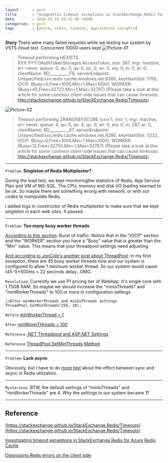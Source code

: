 ```yaml
---
layout      : post
title       : "Diagnostic timeout exceptions in StackExchange.Redis for Azure Redis Cache"
date        : 2018-05-19 20:51:00 +0800
categories  : post
tags        : [azure, redis, timeout, application insights]
---
```


**Story**
There were many failed requests while we testing our system by VSTS cloud test. Concurrent 10000 users kept 
![Picture-01](https://2.bp.blogspot.com/-vtXs8coCoXg/Wv_I92kcKjI/AAAAAAAAUaU/tKeRGJ_QT2YmBwJ-6EH2zSbmHfbayCkfwCLcBGAs/s1600/Diagnostic-timeout-exceptions-for-redis-01.png)
>Timeout performing HEXISTS XXX.YYY:OAuthTokenStorages:AccessToken, inst: 267, mgr: Inactive, err: never, queue: 0, qu: 0, qs: 0, qc: 0, wr: 0, wq: 0, in: 0, ar: 0, clientName: RD__________F9, serverEndpoint: Unspecified/xxx.redis.cache.windows.net:6380, keyHashSlot: 1758, IOCP: (Busy=0,Free=1000,Min=1,Max=1000), WORKER: (Busy=45,Free=32722,Min=1,Max=32767) (Please take a look at this article for some common client-side issues that can cause timeouts: http://stackexchange.github.io/StackExchange.Redis/Timeouts) 

![Picture-02](https://4.bp.blogspot.com/-S4H1S4cWlcA/Wv_JcxvoYyI/AAAAAAAAUac/XBr29445ZcoclhYRukjB4bH-rFKMAC-kACLcBGAs/s1600/Diagnostic-timeout-exceptions-for-redis-02.png)
>Timeout performing ZRANGEBYSCORE ixxxr:1, inst: 1, mgr: Inactive, err: never, queue: 4, qu: 0, qs: 4, qc: 0, wr: 0, wq: 0, in: 287, ar: 0, clientName: RD__________67, serverEndpoint: Unspecified/xxx.redis.cache.windows.net:6380, keyHashSlot: 5222, IOCP: (Busy=0,Free=1000,Min=1,Max=1000), WORKER: (Busy=12,Free=32755,Min=1,Max=32767) (Please take a look at this article for some common client-side issues that can cause timeouts: http://stackexchange.github.io/StackExchange.Redis/Timeouts)
>
---

`Problem`: **Singleton of Redis Multiplextor?**

During the load test, we kept monitoringthe statistics of Redis, App Service Plan and VM of MS-SQL. The CPU, memory and disk I/O loading seemed to be ok. So maybe there are something wrong with network, or with our codes to manipulate Redis.

I added logs in constructor of Redis multiplextor to make sure that we kept singleton in each web sites. It passed.

---

`Problem`: **Too many busy worker threads**

[According to this section](https://gist.github.com/JonCole/db0e90bedeb3fc4823c2#burst-of-traffic): Burst of traffic: Notice that in the "IOCP" section and the "WORKER" section you have a "Busy" value that is greater than the "Min" value. This means that your threadpool settings need adjusting.

[And according to JonCole's another post about ThreadPool](https://gist.github.com/JonCole/e65411214030f0d823cb): in my first exception, there are 45 busy worker threads now and our system is configured to allow 1 minimum worker thread. So our system would cause (45-1)*500ms = 22 seconds delay...OMG.

`Resolution`: Currently we use P1 pricing tier of WebApp. It's single core with 1.75GB RAM. So maybe we should increase the "minIoThreads" and "minWorkerThreads" to 100 or more in configuration settings.
```csharp=
//Alter minWorkerThreads and minIoThreads settings
ThreadPool.SetMinThreads(256, 16);
```

`Before` [minWorkerThread = 1](https://c1.staticflickr.com/1/882/41556068634_929899eb45_o_d.png)

`After` [minWorerTHreads = 100](https://c1.staticflickr.com/1/829/42230321742_e658f7de18_o_d.png)

`Reference` [.NET Threadpool and ASP.NET Settings](https://github.com/projectkudu/kudu/wiki/Azure-Web-App-sandbox#net-threadpool-and-aspnet-settings)

`Reference` [ThreadPool.SetMinThreads Method](https://msdn.microsoft.com/en-us/library/system.threading.threadpool.setminthreads(v=vs.110).aspx)

---

`Problem`: **Lack async**

Obviously, but I have to do [more test](https://neofelisho.github.io/neofelisho.github.io/post/2018/05/22/2018-05-22-test-redis-sync-timeout.html) about the effect between sync and async in Redis utilization.

---

`Mysterious`: BTW, the default settings of "minIoThreads" and "minWorkerThreads" are 4. Why the settings in our system became 1? 

---

## Reference
[https://stackexchange.github.io/StackExchange.Redis/Timeouts](https://stackexchange.github.io/StackExchange.Redis/Timeouts)

[Investigating timeout exceptions in StackExchange.Redis for Azure Redis Cache](https://azure.microsoft.com/zh-tw/blog/investigating-timeout-exceptions-in-stackexchange-redis-for-azure-redis-cache/)

[Diagnosing Redis errors on the client side](https://gist.github.com/JonCole/db0e90bedeb3fc4823c2)